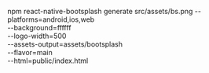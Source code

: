 npm react-native-bootsplash generate src/assets/bs.png
--platforms=android,ios,web \
 --background=ffffff \
 --logo-width=500 \
 --assets-output=assets/bootsplash \
 --flavor=main \
 --html=public/index.html

